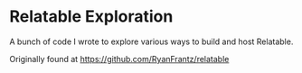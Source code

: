 # Relatable Exploration

A bunch of code I wrote to explore various ways to build and host Relatable.

Originally found at https://github.com/RyanFrantz/relatable
